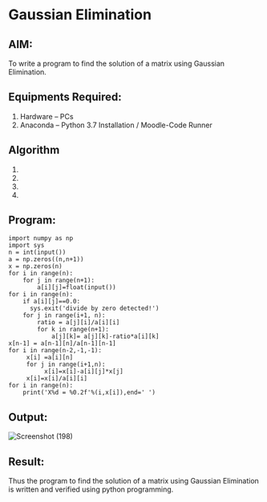 # Gaussian Elimination

## AIM:
To write a program to find the solution of a matrix using Gaussian Elimination.

## Equipments Required:
1. Hardware – PCs
2. Anaconda – Python 3.7 Installation / Moodle-Code Runner

## Algorithm
1. 
2. 
3. 
4. 

## Program:
```
import numpy as np
import sys
n = int(input())
a = np.zeros((n,n+1))
x = np.zeros(n)
for i in range(n):
    for j in range(n+1):
        a[i][j]=float(input())
for i in range(n):        
    if a[i][j]==0.0:
      sys.exit('divide by zero detected!')
    for j in range(i+1, n):
        ratio = a[j][i]/a[i][i]
        for k in range(n+1):
            a[j][k]= a[j][k]-ratio*a[i][k]
x[n-1] = a[n-1][n]/a[n-1][n-1]
for i in range(n-2,-1,-1):
     x[i] =a[i][n]
     for j in range(i+1,n):
          x[i]=x[i]-a[i][j]*x[j]
     x[i]=x[i]/a[i][i]
for i in range(n):
    print('X%d = %0.2f'%(i,x[i]),end=' ')
```

## Output:
![Screenshot (198)](https://github.com/user-attachments/assets/60586d1b-45f2-40d7-839a-b60e30edf457)

## Result:
Thus the program to find the solution of a matrix using Gaussian Elimination is written and verified using python programming.

